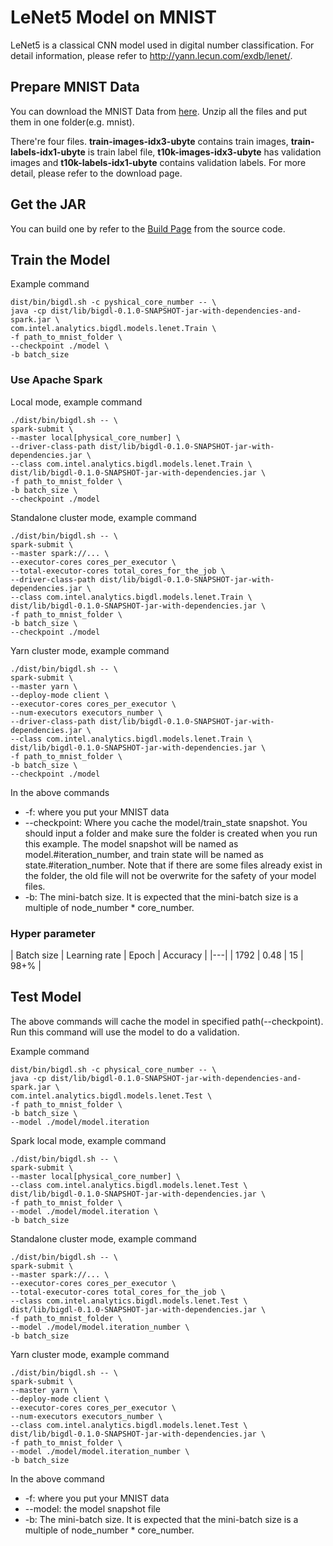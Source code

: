 # LeNet5 Model on MNIST

LeNet5 is a classical CNN model used in digital number classification. For detail information,
please refer to <http://yann.lecun.com/exdb/lenet/>.

## Prepare MNIST Data
You can download the MNIST Data from [here](http://yann.lecun.com/exdb/mnist/). Unzip all the
files and put them in one folder(e.g. mnist).

There're four files. **train-images-idx3-ubyte** contains train images,
**train-labels-idx1-ubyte** is train label file, **t10k-images-idx3-ubyte** has validation images
 and **t10k-labels-idx1-ubyte** contains validation labels. For more detail, please refer to the
 download page.

## Get the JAR
You can build one by refer to the
[Build Page](https://github.com/intel-analytics/BigDL/wiki/Build-Page) from the source code.

## Train the Model
Example command
```
dist/bin/bigdl.sh -c pyshical_core_number -- \
java -cp dist/lib/bigdl-0.1.0-SNAPSHOT-jar-with-dependencies-and-spark.jar \
com.intel.analytics.bigdl.models.lenet.Train \
-f path_to_mnist_folder \
--checkpoint ./model \
-b batch_size
```
### Use Apache Spark
Local mode, example command
```
./dist/bin/bigdl.sh -- \
spark-submit \
--master local[physical_core_number] \
--driver-class-path dist/lib/bigdl-0.1.0-SNAPSHOT-jar-with-dependencies.jar \
--class com.intel.analytics.bigdl.models.lenet.Train \
dist/lib/bigdl-0.1.0-SNAPSHOT-jar-with-dependencies.jar \
-f path_to_mnist_folder \
-b batch_size \
--checkpoint ./model
```
Standalone cluster mode, example command
```
./dist/bin/bigdl.sh -- \
spark-submit \
--master spark://... \
--executor-cores cores_per_executor \
--total-executor-cores total_cores_for_the_job \
--driver-class-path dist/lib/bigdl-0.1.0-SNAPSHOT-jar-with-dependencies.jar \
--class com.intel.analytics.bigdl.models.lenet.Train \
dist/lib/bigdl-0.1.0-SNAPSHOT-jar-with-dependencies.jar \
-f path_to_mnist_folder \
-b batch_size \
--checkpoint ./model
```
Yarn cluster mode, example command
```
./dist/bin/bigdl.sh -- \
spark-submit \
--master yarn \
--deploy-mode client \
--executor-cores cores_per_executor \
--num-executors executors_number \
--driver-class-path dist/lib/bigdl-0.1.0-SNAPSHOT-jar-with-dependencies.jar \
--class com.intel.analytics.bigdl.models.lenet.Train \
dist/lib/bigdl-0.1.0-SNAPSHOT-jar-with-dependencies.jar \
-f path_to_mnist_folder \
-b batch_size \
--checkpoint ./model
```
In the above commands
* -f: where you put your MNIST data
* --checkpoint: Where you cache the model/train_state snapshot. You should input a folder and
make sure the folder is created when you run this example. The model snapshot will be named as
model.#iteration_number, and train state will be named as state.#iteration_number. Note that if
there are some files already exist in the folder, the old file will not be overwrite for the
safety of your model files.
* -b: The mini-batch size. It is expected that the mini-batch size is a multiple of node_number * core_number.

### Hyper parameter

| Batch size  | Learning rate | Epoch | Accuracy |
|---|
| 1792 | 0.48 | 15 | 98+% |

## Test Model
The above commands will cache the model in specified path(--checkpoint). Run this command will
use the model to do a validation.

Example command
```
dist/bin/bigdl.sh -c physical_core_number -- \
java -cp dist/lib/bigdl-0.1.0-SNAPSHOT-jar-with-dependencies-and-spark.jar \
com.intel.analytics.bigdl.models.lenet.Test \
-f path_to_mnist_folder \
-b batch_size \
--model ./model/model.iteration
```
Spark local mode, example command
```
./dist/bin/bigdl.sh -- \
spark-submit \
--master local[physical_core_number] \
--class com.intel.analytics.bigdl.models.lenet.Test \
dist/lib/bigdl-0.1.0-SNAPSHOT-jar-with-dependencies.jar \
-f path_to_mnist_folder \
--model ./model/model.iteration \
-b batch_size
```
Standalone cluster mode, example command
```
./dist/bin/bigdl.sh -- \
spark-submit \
--master spark://... \
--executor-cores cores_per_executor \
--total-executor-cores total_cores_for_the_job \
--class com.intel.analytics.bigdl.models.lenet.Test \
dist/lib/bigdl-0.1.0-SNAPSHOT-jar-with-dependencies.jar \
-f path_to_mnist_folder \
--model ./model/model.iteration_number \
-b batch_size
```
Yarn cluster mode, example command
```
./dist/bin/bigdl.sh -- \
spark-submit \
--master yarn \
--deploy-mode client \
--executor-cores cores_per_executor \
--num-executors executors_number \
--class com.intel.analytics.bigdl.models.lenet.Test \
dist/lib/bigdl-0.1.0-SNAPSHOT-jar-with-dependencies.jar \
-f path_to_mnist_folder \
--model ./model/model.iteration_number \
-b batch_size
```
In the above command
* -f: where you put your MNIST data
* --model: the model snapshot file
* -b: The mini-batch size. It is expected that the mini-batch size is a multiple of node_number * core_number.
